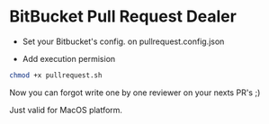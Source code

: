 # BitBucket Pull Request Dealer

- Set your Bitbucket's config. on pullrequest.config.json

- Add execution permision

```bash
chmod +x pullrequest.sh
```

Now you can forgot write one by one reviewer on your nexts PR's ;)

Just valid for MacOS platform.

